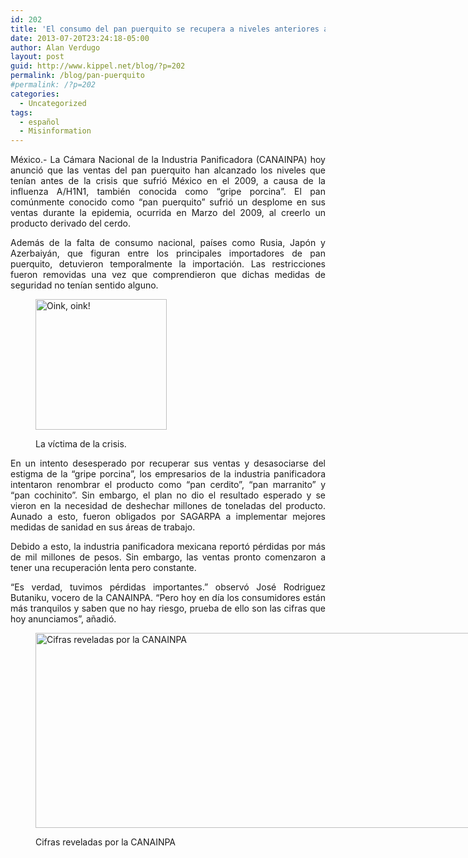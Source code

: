 ```yaml
---
id: 202
title: 'El consumo del pan puerquito se recupera a niveles anteriores a la gripe porcina del 2009'
date: 2013-07-20T23:24:18-05:00
author: Alan Verdugo
layout: post
guid: http://www.kippel.net/blog/?p=202
permalink: /blog/pan-puerquito
#permalink: /?p=202
categories:
  - Uncategorized
tags:
  - español
  - Misinformation
---
```

<p style="text-align: justify;">
  México.- La Cámara Nacional de la Industria Panificadora (CANAINPA) hoy anunció que las ventas del pan puerquito han alcanzado los niveles que tenían antes de la crisis que sufrió México en el 2009, a causa de la influenza A/H1N1, también conocida como &#8220;gripe porcina&#8221;. El pan comúnmente conocido como &#8220;pan puerquito&#8221; sufrió un desplome en sus ventas durante la epidemia, ocurrida en Marzo del 2009, al creerlo un producto derivado del cerdo.
</p>

<p style="text-align: justify;">
  Además de la falta de consumo nacional, países como Rusia, Japón y Azerbaiyán, que figuran entre los principales importadores de pan puerquito, detuvieron temporalmente la importación. Las restricciones fueron removidas una vez que comprendieron que dichas medidas de seguridad no tenían sentido alguno.
</p><figure id="attachment_204" aria-describedby="caption-attachment-204" style="width: 210px" class="wp-caption aligncenter">

<img class="size-full wp-image-204" alt="Oink, oink!" src="http://li106-124.members.linode.com/blog/wp-content/uploads/2013/07/Puerquito.jpg" width="210" height="209" /><figcaption id="caption-attachment-204" class="wp-caption-text">La víctima de la crisis.</figcaption></figure> 

<p style="text-align: justify;">
  En un intento desesperado por recuperar sus ventas y desasociarse del estigma de la &#8220;gripe porcina&#8221;, los empresarios de la industria panificadora intentaron renombrar el producto como &#8220;pan cerdito&#8221;, &#8220;pan marranito&#8221; y &#8220;pan cochinito&#8221;. Sin embargo, el plan no dio el resultado esperado y se vieron en la necesidad de deshechar millones de toneladas del producto. Aunado a esto, fueron obligados por SAGARPA a implementar mejores medidas de sanidad en sus áreas de trabajo.
</p>

<p style="text-align: justify;">
  Debido a esto, la industria panificadora mexicana reportó pérdidas por más de mil millones de pesos. Sin embargo, las ventas pronto comenzaron a tener una recuperación lenta pero constante.
</p>

<p style="text-align: justify;">
  &#8220;Es verdad, tuvimos pérdidas importantes.&#8221; observó José Rodriguez Butaniku, vocero de la CANAINPA. &#8220;Pero hoy en día los consumidores están más tranquilos y saben que no hay riesgo, prueba de ello son las cifras que hoy anunciamos&#8221;, añadió.
</p><figure id="attachment_203" aria-describedby="caption-attachment-203" style="width: 979px" class="wp-caption aligncenter">

<img class="size-full wp-image-203" alt="Cifras reveladas por la CANAINPA" src="http://li106-124.members.linode.com/blog/wp-content/uploads/2013/07/pan.png" width="979" height="312" /><figcaption id="caption-attachment-203" class="wp-caption-text">Cifras reveladas por la CANAINPA</figcaption></figure>